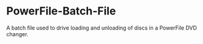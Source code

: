 # PowerFile-Batch-File
A batch file used to drive loading and unloading of discs in a PowerFile DVD changer.
